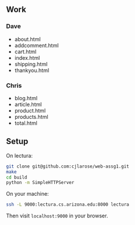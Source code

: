 ## Work 

### Dave 

* about.html
* addcomment.html
* cart.html
* index.html
* shipping.html
* thankyou.html

### Chris

* blog.html
* article.html
* product.html
* products.html
* total.html


## Setup
On lectura:

```bash
git clone git@github.com:cjlarose/web-assg1.git
make
cd build
python -m SimpleHTTPServer
```

On your machine:

```bash
ssh -L 9000:lectura.cs.arizona.edu:8000 lectura
```

Then visit `localhost:9000` in your browser.
